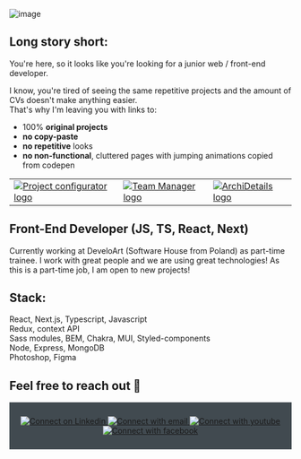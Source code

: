 ![image](https://user-images.githubusercontent.com/109315248/222615792-aea3337b-0c7e-4e84-9dc9-69be067b8472.png)

  ## Long story short:
You're here, so it looks like you're looking for a junior web / front-end developer. 

I know, you're tired of seeing the same repetitive projects and the amount of CVs doesn't make anything easier. <br>
That's why I'm leaving you with links to:
- 100% **original projects**
- **no copy-paste**
- **no repetitive** looks
- **no non-functional**, cluttered pages with jumping animations copied from codepen

<table>
  <tr>
    <td valign="top">
      <a href="https://github.com/PioterAndrzejewski/project_configurator_frontend">
        <img src="https://user-images.githubusercontent.com/109315248/222612060-c545e913-e90c-4543-9118-7ec45e43f0b8.png" alt="Project configurator logo">
      </a>
    </td>
    <td valign="top">
      <a href="https://github.com/PioterAndrzejewski/team_manager_frontend">
        <img src="https://user-images.githubusercontent.com/109315248/222612423-666f68f7-e79f-42ed-ba4b-e3b0f22d053d.png" alt="Team Manager logo">
      </a>
    </td>
    <td valign="top">
      <a href="https://github.com/PioterAndrzejewski/archi-details">
        <img src="https://user-images.githubusercontent.com/109315248/222613914-2907da8b-d63b-410c-9b50-5946e3e2964c.png" alt="ArchiDetails logo">
      </a>
    </td>
  </tr>
</table>

## Front-End Developer (JS, TS, React, Next)

Currently working at DeveloArt (Software House from Poland) as part-time trainee. I work with great people and we are using great technologies! 
As this is a part-time job, I am open to new projects!



  ## Stack: 
React, Next.js, Typescript, Javascript<br>
Redux, context API<br>
Sass modules, BEM, Chakra, MUI, Styled-components<br>
Node, Express, MongoDB<br>
Photoshop, Figma<br>


  ##  Feel free to reach out 💬

<div align="center" style="background:#414a50; padding: 25px 0;">
     <a href="https://www.linkedin.com/in/piotr-andrzejewski-6241751a3/">
        <img src="https://raw.githubusercontent.com/Iwi4a/iwi4a/master/assets/linkedin.svg" alt="Connect on Linkedin">
    </a>
    <a href="mailto:p.andrzejewski@outlook.com">
        <img src="https://user-images.githubusercontent.com/109315248/222614744-0efa4174-693f-481c-baf0-d4f96e01730e.png" alt="Connect with email">
    </a>
    <a href="https://www.youtube.com/rzutoka">
        <img src="https://user-images.githubusercontent.com/109315248/222616553-7cd0cae5-003b-4513-ab80-03ccd36bdcb3.png" alt="Connect with youtube">
    </a>
    <a href="https://www.facebook.com/PiotrAndrzejewskii">
        <img src="https://user-images.githubusercontent.com/109315248/222616402-4e7b549e-1ec5-4fca-bf8f-6b89739a5b81.png" alt="Connect with facebook">
    </a>
</div>

